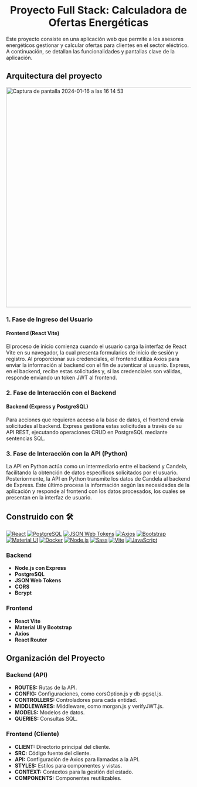 <h1 align="center">Proyecto Full Stack: Calculadora de Ofertas Energéticas</h1>

<p> Este proyecto consiste en una aplicación web que permite a los asesores energéticos gestionar y calcular ofertas para clientes en el sector eléctrico. A continuación, se detallan las funcionalidades y pantallas clave de la aplicación. </p>

<h2>Arquitectura del proyecto</h2>

<img width="600" width="600" alt="Captura de pantalla 2024-01-16 a las 16 14 53" src="https://github.com/Desafio-Tripulaciones/Fullstack-g1/assets/131009082/c95fd063-1583-4bc2-81e1-7afd84f545a0">

<h3>1. Fase de Ingreso del Usuario</h3>

<h4>Frontend (React Vite)</h4>
<p>
    El proceso de inicio comienza cuando el usuario carga la interfaz de React Vite en su navegador, la cual presenta formularios de inicio de sesión y registro. Al proporcionar sus credenciales, el frontend utiliza Axios para enviar la información al backend con el fin de autenticar al usuario. Express, en el backend, recibe estas solicitudes y, si las credenciales son válidas, responde enviando un token JWT al frontend.
</p>

<h3>2. Fase de Interacción con el Backend</h3>

<h4>Backend (Express y PostgreSQL)</h4>
<p>
    Para acciones que requieren acceso a la base de datos, el frontend envía solicitudes al backend. Express gestiona estas solicitudes a través de su API REST, ejecutando operaciones CRUD en PostgreSQL mediante sentencias SQL.
</p>

<h3>3. Fase de Interacción con la API (Python)</h3>
<p>
    La API en Python actúa como un intermediario entre el backend y Candela, facilitando la obtención de datos específicos solicitados por el usuario. Posteriormente, la API en Python transmite los datos de Candela al backend de Express. Este último procesa la información según las necesidades de la aplicación y responde al frontend con los datos procesados, los cuales se presentan en la interfaz de usuario.
</p>

<h2>Construido con 🛠️</h2>

[![React](https://img.shields.io/badge/React-20232A?style=for-the-badge&logo=react&logoColor=61DAFB)](https://reactjs.org/)
[![PostgreSQL](https://img.shields.io/badge/PostgreSQL-316192?style=for-the-badge&logo=postgresql&logoColor=white)](https://www.postgresql.org/)
[![JSON Web Tokens](https://img.shields.io/badge/JWT-000000?style=for-the-badge&logo=JSON%20web%20tokens&logoColor=white)](https://jwt.io/)
[![Axios](https://img.shields.io/badge/axios-671ddf?&style=for-the-badge&logo=axios&logoColor=white)](https://axios-http.com/)
[![Bootstrap](https://img.shields.io/badge/Bootstrap-563D7C?style=for-the-badge&logo=bootstrap&logoColor=white)](https://getbootstrap.com/)
[![Material UI](https://img.shields.io/badge/Material%20UI-007FFF?style=for-the-badge&logo=mui&logoColor=white)](https://mui.com/)
[![Docker](https://img.shields.io/badge/Docker-2CA5E0?style=for-the-badge&logo=docker&logoColor=white)](https://www.docker.com/)
[![Node.js](https://img.shields.io/badge/Node%20js-339933?style=for-the-badge&logo=nodedotjs&logoColor=white)](https://nodejs.org/)
[![Sass](https://img.shields.io/badge/Sass-CC6699?style=for-the-badge&logo=sass&logoColor=white)](https://sass-lang.com/)
[![Vite](https://img.shields.io/badge/Vite-B73BFE?style=for-the-badge&logo=vite&logoColor=FFD62E)](https://vitejs.dev/)
[![JavaScript](https://img.shields.io/badge/JavaScript-323330?style=for-the-badge&logo=javascript&logoColor=F7DF1E)](https://developer.mozilla.org/en-US/docs/Web/JavaScript)


<h3>Backend</h3>
    <ul>
    <li><strong>Node.js con Express</strong></li>
    <li><strong>PostgreSQL</strong></li>
    <li><strong>JSON Web Tokens</strong></li>
    <li><strong>CORS</strong></li>
    <li><strong>Bcrypt</strong></li>
  </ul>

<h3>Frontend</h3>
  <ul>
    <li><strong>React Vite</strong></li>
    <li><strong>Material UI y Bootstrap</strong></li>
    <li><strong>Axios</strong></li>
    <li><strong>React Router</strong></li>
  </ul>

<h2>Organización del Proyecto</h2>

<h3>Backend (API)</h3>
<ul>
  <li><strong>ROUTES:</strong> Rutas de la API.</li>
  <li><strong>CONFIG:</strong> Configuraciones, como corsOption.js y db-pgsql.js.</li>
  <li><strong>CONTROLLERS:</strong> Controladores para cada entidad.</li>
  <li><strong>MIDDLEWARES:</strong> Middleware, como morgan.js y verifyJWT.js.</li>
  <li><strong>MODELS:</strong> Modelos de datos.</li>
  <li><strong>QUERIES:</strong> Consultas SQL.</li>
</ul>

<h3>Frontend (Cliente)</h3>
<ul>
  <li><strong>CLIENT:</strong> Directorio principal del cliente.</li>
  <li><strong>SRC:</strong> Código fuente del cliente.</li>
  <li><strong>API:</strong> Configuración de Axios para llamadas a la API.</li>
  <li><strong>STYLES:</strong> Estilos para componentes y vistas.</li>
  <li><strong>CONTEXT:</strong> Contextos para la gestión del estado.</li>
  <li><strong>COMPONENTS:</strong> Componentes reutilizables.</li>
</ul>



